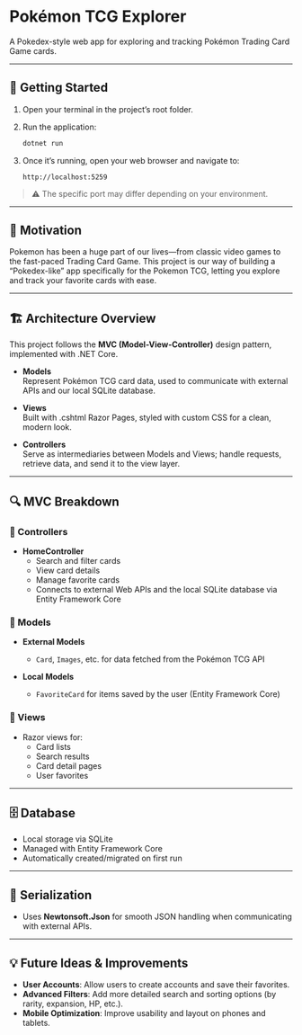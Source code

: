 # Pokémon TCG Explorer

A Pokedex-style web app for exploring and tracking Pokémon Trading Card Game cards.

---

## 🚀 Getting Started

1. Open your terminal in the project’s root folder.  
2. Run the application:

    ```bash
    dotnet run
    ```

3. Once it’s running, open your web browser and navigate to:

    ```text
    http://localhost:5259
    ```

> ⚠️ The specific port may differ depending on your environment.

---

## 🎯 Motivation

Pokemon has been a huge part of our lives—from classic video games to the fast-paced Trading Card Game. This project is our way of building a “Pokedex-like” app specifically for the Pokemon TCG, letting you explore and track your favorite cards with ease.

---

## 🏗️ Architecture Overview

This project follows the **MVC (Model-View-Controller)** design pattern, implemented with .NET Core.

- **Models**  
  Represent Pokémon TCG card data, used to communicate with external APIs and our local SQLite database.

- **Views**  
  Built with .cshtml Razor Pages, styled with custom CSS for a clean, modern look.

- **Controllers**  
  Serve as intermediaries between Models and Views; handle requests, retrieve data, and send it to the view layer.

---

## 🔍 MVC Breakdown

### 📂 Controllers

- **HomeController**  
  - Search and filter cards  
  - View card details  
  - Manage favorite cards  
  - Connects to external Web APIs and the local SQLite database via Entity Framework Core

### 📂 Models

- **External Models**  
  - `Card`, `Images`, etc. for data fetched from the Pokémon TCG API

- **Local Models**  
  - `FavoriteCard` for items saved by the user (Entity Framework Core)

### 📂 Views

- Razor views for:  
  - Card lists  
  - Search results  
  - Card detail pages  
  - User favorites

---

## 🗄️ Database

- Local storage via SQLite  
- Managed with Entity Framework Core  
- Automatically created/migrated on first run

---

## 🔁 Serialization

- Uses **Newtonsoft.Json** for smooth JSON handling when communicating with external APIs.

---

## 💡 Future Ideas & Improvements

- **User Accounts**: Allow users to create accounts and save their favorites.  
- **Advanced Filters**: Add more detailed search and sorting options (by rarity, expansion, HP, etc.).  
- **Mobile Optimization**: Improve usability and layout on phones and tablets.